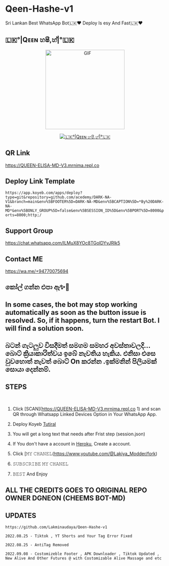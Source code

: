 # Qeen-Hashe-v1
Sri Lankan Best WhatsApp Bot🇱🇰❤️ Deploy Is esy And Fast🇱🇰❤️

##                            🇱🇰°|Qᴇᴇɴ හෂී,හ්|°🇱🇰

<p align = center>   <img src="https://telegra.ph/file/acbf39d5730766a22adf5.jpg" alt="GIF" width="250" height="250"/> </p>

<p align  = center> <a href="#"><img title="🇱🇰°|Qᴇᴇɴ හෂී,හ්|°🇱🇰" src="https://img.shields.io/badge/𝚀𝚎𝚎𝚗 𝙷𝚊𝚜𝚑𝚎 Bot-green?colorA=%23ff0000&colorB=%23017e40&style=for-the-badge"></a> </p>

## QR Link 
https://QUEEN-ELISA-MD-V3.mrnima.repl.co

## Deploy Link Template 
```https://app.koyeb.com/apps/deploy?type=git&repository=github.com/acedemy/DARK-NA-V1&branch=main&env%5BFOOTER%5D=DARK-NA-MD&env%5BCAPTION%5D=*By%20DARK-NA-MD*&env%5BONLY_GROUP%5D=false&env%5BSESSION_ID%5D&env%5BPORT%5D=8000&ports=8000;http;/```


## Support Group 

https://chat.whatsapp.com/ILMuX8YOc8TGolDYvJRlk5


## Contact ME

https://wa.me/+94770075694
## කෝල් ගන්න එපා ඈ✨🍼

## In some cases, the bot may stop working automatically as soon as the button issue is resolved. So, if it happens, turn the restart Bot. I will find a solution soon.
## බටන් ගැටලුව විසදීමත් සමගම සමහර අවස්තාවලදි... බොට් ක්‍රියාකාරිත්වය ඉබේ නැවතිය හැකිය. එනිසා එසෙ වුවහොත් නැවත් බොට් On කරන්න .ඉක්මනින් පිලියමක් සොයා දෙන්නම්.

## STEPS
<br>

1. Click [SCAN](https://QUEEN-ELISA-MD-V3.mrnima.repl.co 1) and scan QR through Whatsapp Linked Devices Option in Your WhatsApp App.

4. Deploy Koyeb [Tutiral](https://app.koyeb.com/apps/deploy?type=git&repository=github.com/acedemy/DARK-NA-V1&branch=main&env%5BFOOTER%5D=DARK-NA-MD&env%5BCAPTION%5D=*By%20DARK-NA-MD*&env%5BONLY_GROUP%5D=false&env%5BSESSION_ID%5D&env%5BPORT%5D=8000&ports=8000)

2. You will get a long text that needs after Frist step (session.json)

3. If You don't have a account in [Heroku](https://signup.heroku.com/), Create a account.

4. Click [𝙼𝚈 𝙲𝙷𝙰𝙽𝙴𝙻(https://www.youtube.com/@Lakiya_Modder/fork)
5. 𝚂𝚄𝙱𝚂𝙲𝚁𝙸𝙱𝙴 𝙼𝚈 𝙲𝙷𝙰𝙽𝙴𝙻
6. 𝙱𝙴𝚂𝚃 And Enjoy

## ALL THE CREDITS GOES TO ORIGINAL REPO OWNER DGNEON (CHEEMS BOT-MD)

## UPDATES

```https://github.com/Lakminaudaya/Qeen-Hashe-v1```

```2022.08.25 - Tiktok , YT Shorts and Your Tag Error Fixed```

```2022.08.25 - AntiTag Removed```

```2022.09.08 - Costomizeble Footer , APK Downloader , Tiktok Updated , New Alive And Other Futures @ with Costomizable Alive Massage and etc```

